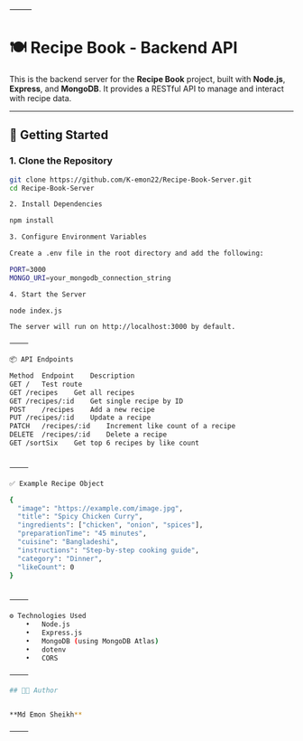 
⸻


# 🍽️ Recipe Book - Backend API

This is the backend server for the **Recipe Book** project, built with **Node.js**, **Express**, and **MongoDB**. It provides a RESTful API to manage and interact with recipe data.

---

## 🚀 Getting Started

### 1. Clone the Repository

```bash
git clone https://github.com/K-emon22/Recipe-Book-Server.git
cd Recipe-Book-Server

2. Install Dependencies

npm install

3. Configure Environment Variables

Create a .env file in the root directory and add the following:

PORT=3000
MONGO_URI=your_mongodb_connection_string

4. Start the Server

node index.js

The server will run on http://localhost:3000 by default.

⸻

📦 API Endpoints

Method	Endpoint	Description
GET	/	Test route
GET	/recipes	Get all recipes
GET	/recipes/:id	Get single recipe by ID
POST	/recipes	Add a new recipe
PUT	/recipes/:id	Update a recipe
PATCH	/recipes/:id	Increment like count of a recipe
DELETE	/recipes/:id	Delete a recipe
GET	/sortSix	Get top 6 recipes by like count


⸻

✅ Example Recipe Object

{
  "image": "https://example.com/image.jpg",
  "title": "Spicy Chicken Curry",
  "ingredients": ["chicken", "onion", "spices"],
  "preparationTime": "45 minutes",
  "cuisine": "Bangladeshi",
  "instructions": "Step-by-step cooking guide",
  "category": "Dinner",
  "likeCount": 0
}


⸻

⚙️ Technologies Used
	•	Node.js
	•	Express.js
	•	MongoDB (using MongoDB Atlas)
	•	dotenv
	•	CORS

⸻

## 🧑‍💻 Author


**Md Emon Sheikh**  

⸻
